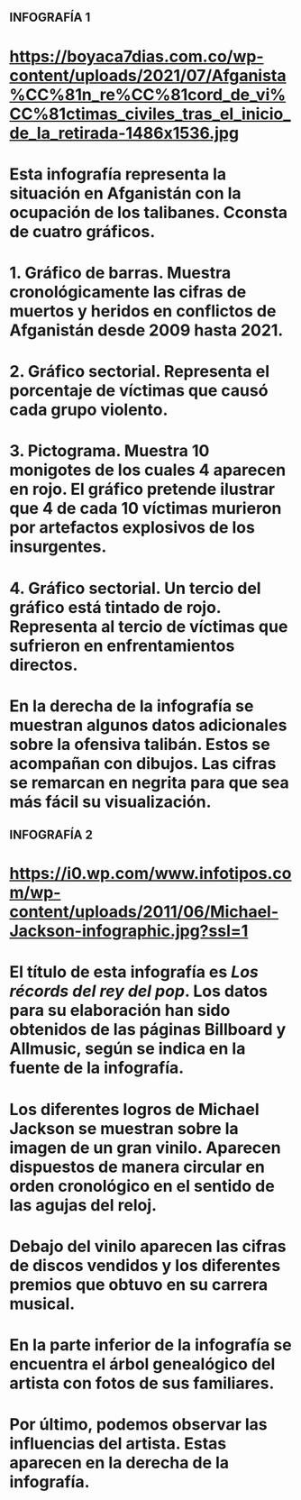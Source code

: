 ## INFOGRAFÍA 1

# https://boyaca7dias.com.co/wp-content/uploads/2021/07/Afganista%CC%81n_re%CC%81cord_de_vi%CC%81ctimas_civiles_tras_el_inicio_de_la_retirada-1486x1536.jpg
# Esta infografía representa la situación en Afganistán con la ocupación de los talibanes. Cconsta de cuatro gráficos.
# 1. **Gráfico de barras.** Muestra cronológicamente las cifras de muertos y heridos en conflictos de Afganistán desde 2009 hasta 2021.
# 2. **Gráfico sectorial.** Representa el porcentaje de víctimas que causó cada grupo violento.
# 3. **Pictograma.** Muestra 10 monigotes de los cuales 4 aparecen en rojo. El gráfico pretende ilustrar que 4 de cada 10 víctimas murieron por artefactos explosivos de los insurgentes. 
# 4. **Gráfico sectorial.** Un tercio del gráfico está tintado de rojo. Representa al tercio de víctimas que sufrieron en enfrentamientos directos.
# En la derecha de la infografía se muestran algunos datos adicionales sobre la ofensiva talibán. Estos se acompañan con dibujos. Las cifras se remarcan en negrita para que sea más fácil su visualización. 

## INFOGRAFÍA 2

# https://i0.wp.com/www.infotipos.com/wp-content/uploads/2011/06/Michael-Jackson-infographic.jpg?ssl=1
# El título de esta infografía es *Los récords del rey del pop*. Los datos para su elaboración han sido obtenidos de las páginas Billboard y Allmusic, según se indica en la fuente de la infografía.
# Los diferentes **logros** de Michael Jackson se muestran sobre la imagen de un gran vinilo. Aparecen dispuestos de manera circular en orden cronológico en el sentido de las agujas del reloj.
# Debajo del vinilo aparecen las cifras de **discos vendidos** y los diferentes **premios** que obtuvo en su carrera musical.
# En la parte inferior de la infografía se encuentra el **árbol genealógico** del artista con fotos de sus familiares.
# Por último, podemos observar las **influencias** del artista. Estas aparecen en la derecha de la infografía.
